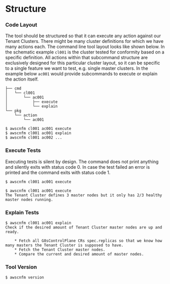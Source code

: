 # Structure



### Code Layout

The tool should be structured so that it can execute any action against our
Tenant Clusters. There might be many cluster definitions for which we have many
actions each. The command line tool layout looks like shown below. In the
schematic example `cl001` is the cluster tested for conformity based on a
specific definition. All actions within that subcommand structure are
exclusively designed for this particular cluster layout, so it can be specific
to a single feature we want to test, e.g. single master clusters. In the example
below `ac001` would provide subcommands to execute or explain the action itself.

```
├── cmd
│   └── cl001
│       └── ac001
│           ├── execute
│           └── explain
└── pkg
    └── action
        └── ac001
```

```
$ awscnfm cl001 ac001 execute
$ awscnfm cl001 ac001 explain
$ awscnfm cl001 ac002 ...
```



### Execute Tests

Executing tests is silent by design. The command does not print anything and
silently exits with status code 0. In case the test failed an error is printed
and the command exits with status code 1.

```
$ awscnfm cl001 ac001 execute
```

```
$ awscnfm cl001 ac001 execute
The Tenant Cluster defines 3 master nodes but it only has 2/3 healthy master nodes running.
```




### Explain Tests

```
$ awscnfm cl001 ac001 explain
Check if the desired amount of Tenant Cluster master nodes are up and ready.

	* Fetch all G8sControlPlane CRs spec.replicas so that we know how many masters the Tenant Cluster is supposed to have.
	* Fetch the Tenant Cluster master nodes.
	* Compare the current and desired amount of master nodes.

```



### Tool Version

```
$ awscnfm version
```

